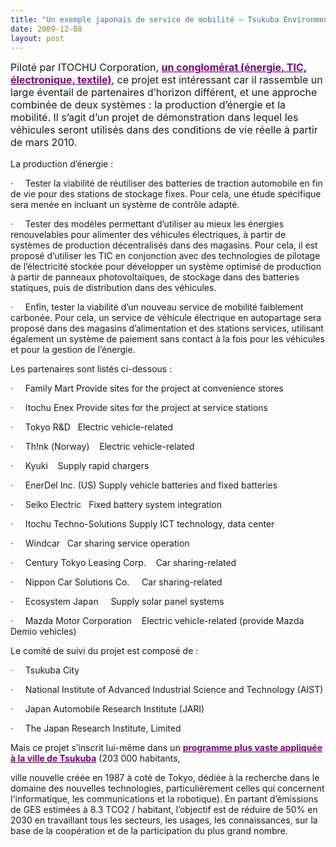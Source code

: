```yaml
---
title: "Un exemple japonais de service de mobilité – Tsukuba Environmental Style Project"
date: 2009-12-08
layout: post
---
```


<p class="MsoNormal"><span><font size="3">Piloté par ITOCHU Corporation, </font><a href="http://www.itochu.co.jp/main/div/index_e.html"><font color="#800080" size="3"><strong>un conglomérat (énergie, TIC, électronique, textile)</strong></font></a><font size="3">, ce projet est intéressant car il rassemble un large éventail de partenaires d’horizon différent, et une approche combinée de deux systèmes : la production d’énergie et la mobilité. Il s’agit d’un projet de démonstration dans lequel les véhicules seront utilisés dans des conditions de vie réelle à partir de mars 2010.</font></span></p><span><font size="3"> <p class="MsoNormal"></p></font></span>   <!--more-->  <p></p> <p class="MsoNormal"><span>La production d’énergie :</span></p> <p class="MsoNormal"><span><span>·<span>     </span></span></span><span dir="ltr"><span>Tester la viabilité de réutiliser des batteries de traction automobile en fin de vie pour des stations de stockage fixes. Pour cela, une étude spécifique sera menée en incluant un système de contrôle adapté.</span></span></p> <p class="MsoNormal"><span><span>·<span>     </span></span></span><span dir="ltr"><span>Tester des modèles permettant d’utiliser au mieux les énergies renouvelables pour alimenter des véhicules électriques, à partir de systèmes de production décentralisés dans des magasins. Pour cela, il est proposé d’utiliser les TIC en conjonction avec des technologies de pilotage de l’électricité stockée pour développer un système optimisé de production à partir de panneaux photovoltaïques, de stockage dans des batteries statiques, puis de distribution dans des véhicules.</span></span></p> <p class="MsoNormal"><span><span>·<span>     </span></span></span><span dir="ltr"><span>Enfin, tester la viabilité d’un nouveau service de mobilité faiblement carbonée. Pour cela, un service de véhicule électrique en autopartage sera proposé dans des magasins d’alimentation et des stations services, utilisant également un système de paiement sans contact à la fois pour les véhicules et pour la gestion de l’énergie.</span></span></p> <p class="MsoNormal"><span></span></p> <p class="MsoNormal"><span>Les partenaires sont listés ci-dessous :</span></p> <p class="MsoNormal"><span lang="EN-GB"><span>·<span>     </span></span></span><span dir="ltr"><span lang="EN-GB">Family Mart <span></span>Provide sites for the project at convenience stores</span></span></p> <p class="MsoNormal"><span lang="EN-GB"><span>·<span>     </span></span></span><span dir="ltr"><span lang="EN-GB">Itochu Enex <span></span>Provide sites for the project at service stations</span></span></p> <p class="MsoNormal"><span lang="EN-GB"><span>·<span>     </span></span></span><span lang="EN-GB">Tokyo</span><span lang="EN-GB"> R&D <span>  </span>Electric vehicle-related</span></p> <p class="MsoNormal"><span lang="EN-GB"><span>·<span>     </span></span></span><span dir="ltr"><span lang="EN-GB">Th!nk (</span></span><span lang="EN-GB">Norway</span><span lang="EN-GB">) <span>   </span>Electric vehicle-related</span></p> <p class="MsoNormal"><span lang="EN-GB"><span>·<span>     </span></span></span><span dir="ltr"><span lang="EN-GB">Kyuki <span>   </span>Supply rapid chargers</span></span></p> <p class="MsoNormal"><span lang="EN-GB"><span>·<span>     </span></span></span><span dir="ltr"><span lang="EN-GB">EnerDel Inc. (US) <span></span>Supply vehicle batteries and fixed batteries</span></span></p> <p class="MsoNormal"><span lang="EN-GB"><span>·<span>     </span></span></span><span dir="ltr"><span lang="EN-GB">Seiko Electric <span>  </span>Fixed battery system integration</span></span></p> <p class="MsoNormal"><span lang="EN-GB"><span>·<span>     </span></span></span><span dir="ltr"><span lang="EN-GB">Itochu Techno-Solutions <span></span>Supply ICT technology, data center</span></span></p> <p class="MsoNormal"><span lang="EN-GB"><span>·<span>     </span></span></span><span dir="ltr"><span lang="EN-GB">Windcar <span>  </span>Car sharing service operation</span></span></p> <p class="MsoNormal"><span lang="EN-GB"><span>·<span>     </span></span></span><span dir="ltr"><span lang="EN-GB">Century Tokyo Leasing Corp.<span>    </span>Car sharing-related</span></span></p> <p class="MsoNormal"><span lang="EN-GB"><span>·<span>     </span></span></span><span dir="ltr"><span lang="EN-GB">Nippon Car Solutions Co. <span>    </span>Car sharing-related</span></span></p> <p class="MsoNormal"><span lang="EN-GB"><span>·<span>     </span></span></span><span dir="ltr"><span lang="EN-GB">Ecosystem </span></span><span lang="EN-GB">Japan</span><span lang="EN-GB"> <span>    </span>Supply solar panel systems</span></p> <p class="MsoNormal"><span lang="EN-GB"><span>·<span>     </span></span></span><span dir="ltr"><span lang="EN-GB">Mazda Motor Corporation<span>    </span>Electric vehicle-related (provide Mazda Demio vehicles)</span></span></p> <p class="MsoNormal"><span lang="EN-GB"></span></p> <p class="MsoNormal"><span>Le comité de suivi du projet est composé de :</span></p> <p class="MsoNormal"><span lang="EN-GB"><span>·<span>     </span></span></span><span lang="EN-GB">Tsukuba</span><span lang="EN-GB"> </span><span lang="EN-GB">City</span><span lang="EN-GB"></span></p> <p class="MsoNormal"><span lang="EN-GB"><span>·<span>     </span></span></span><span dir="ltr"><span lang="EN-GB">National Institute of Advanced Industrial Science and Technology (AIST)</span></span></p> <p class="MsoNormal"><span lang="EN-GB"><span>·<span>     </span></span></span><span dir="ltr"><span lang="EN-GB">Japan Automobile Research Institute (JARI)</span></span></p> <p class="MsoNormal"><span><span>·<span>     </span></span></span><span dir="ltr"><span>The Japan Research Institute, Limited</span></span></p> <p class="MsoNormal"><span></span></p> <p class="MsoNormal"><span>Mais ce projet s’inscrit lui-même dans un <a href="http://www.city.tsukuba.ibaraki.jp/dbps_data/_material_/localhost/kankyousuisin/eiyaku.pdf"><font color="#800080"><strong>programme plus vaste appliquée à la ville de Tsukuba</strong></font></a> (203 000 habitants,
 ville nouvelle créée en 1987 à coté de Tokyo, dédiée à la recherche dans le domaine des nouvelles technologies, particulièrement celles qui concernent l'informatique, les communications et la robotique). En partant d’émissions de GES estimées à 8.3 TCO2 / habitant, l’objectif est de réduire de 50% en 2030 en travaillant tous les secteurs, les usages, les connaissances, sur la base de la coopération et de la participation du plus grand nombre.</span></p> <p></p>